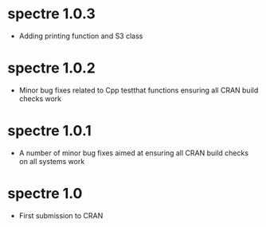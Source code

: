 # spectre 1.0.3

- Adding printing function and S3 class

# spectre 1.0.2

- Minor bug fixes related to Cpp testthat functions ensuring all CRAN build checks work

# spectre 1.0.1

- A number of minor bug fixes aimed at ensuring all CRAN build checks on all systems work

# spectre 1.0

- First submission to CRAN
